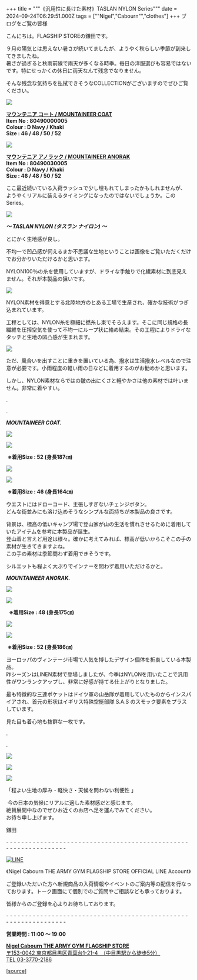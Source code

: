+++
title = """《汎用性に長けた素材》TASLAN NYLON Series"""
date = 2024-09-24T06:29:51.000Z
tags = ["\"Nigel","Cabourn\"","clothes"]
+++
ブログをご覧の皆様

こんにちは。FLAGSHIP STOREの鎌田です。

９月の陽気とは思えない暑さが続いてましたが、ようやく秋らしい季節が到来してきましたね。  
暑さが過ぎると秋雨前線で雨天が多くなる時季。毎日の洋服選びも容易ではないです。特にせっかくの休日に雨天なんて残念でなりません。

そんな残念な気持ちを払拭できそうなCOLLECTIONがございますのでぜひご覧ください。

![](https://cdn.shopify.com/s/files/1/0094/9295/5196/files/IMG_3711_480x480.jpg?v=1727158468)

[**マウンテニア コート / MOUNTAINEER COAT**](https://cabourn.jp/products/80490000005)  
**Item No : 80490000005**  
**Colour : D Navy / Khaki**  
**Size : 46 / 48 / 50 / 52**

![](https://cdn.shopify.com/s/files/1/0094/9295/5196/files/IMG_3709_933e9b8d-c1e0-4775-b33b-731c33485215_480x480.jpg?v=1727158467)

[**マウンテニア アノラック / MOUNTAINEER ANORAK**](https://cabourn.jp/products/80490030005)  
**Item No : 80490030005**  
**Colour : D Navy / Khaki**  
**Size : 46 / 48 / 50 / 52**

ここ最近続いている入荷ラッシュで少し埋もれてしまったかもしれませんが、 ようやくリアルに装えるタイミングになったのではないでしょうか。このSeries。

![](https://cdn.shopify.com/s/files/1/0094/9295/5196/files/IMG_3556_480x480.jpg?v=1726901011)

_**～ TASLAN NYLON (タスラン ナイロン) ～**_

とにかく生地感が良し。

不均一で凹凸感が伺えるまか不思議な生地ということは画像をご覧いただくだけでお分かりいただけるかと思います。

NYLON100％の糸を使用していますが、ドライな手触りで化繊素材に到底見えません。それが本製品の狙いです。

![](https://cdn.shopify.com/s/files/1/0094/9295/5196/files/IMG_3405_578071a5-ef4a-429e-9df7-2167348fb598_480x480.jpg?v=1726901024)

NYLON素材を得意とする北陸地方のとある工場で生産され、確かな技術がつぎ込まれています。

工程としては、NYLON糸を極細に撚糸し束でそろえます。そこに同じ規格の長繊維を圧搾空気を使って不均一にループ状に絡め結束。その工程によりドライなタッチと生地の凹凸感が生まれます。

![](https://cdn.shopify.com/s/files/1/0094/9295/5196/files/IMG_3332_590d2e4d-7944-44b3-97cf-4274bfce0ac6_480x480.jpg?v=1726901012)

ただ、風合いを出すことに重きを置いている為、撥水は生活撥水レベルなので注意が必要です。小雨程度の軽い雨の日などに着用するのがお勧めかと思います。

しかし、NYLON素材ならではの皺の出にくさと軽やかさは他の素材では叶いません。非常に着やすい。

.

.

_**MOUNTAINEER COAT.**_

![](https://cdn.shopify.com/s/files/1/0094/9295/5196/files/IMG_3066_ebe727aa-cd7e-4ae6-83cb-f3340c53524a_480x480.jpg?v=1726901012)

![](https://cdn.shopify.com/s/files/1/0094/9295/5196/files/IMG_3147_480x480.jpg?v=1726901009)

 **※着用Size : 52 (身長187㎝)**

![](https://cdn.shopify.com/s/files/1/0094/9295/5196/files/DSC1379_480x480.jpg?v=1726901012)

![](https://cdn.shopify.com/s/files/1/0094/9295/5196/files/DSC1376_480x480.jpg?v=1726901011)

 **※着用Size : 46 (身長164㎝)**

ウエストにはドローコード、主張しすぎないチェンジボタン。  
どんな街並みにも溶け込めそうなシンプルな面持ちが本製品の良さです。

背景は、標高の低いキャンプ場で登山家が山の生活を慣れさせるために着用していたアイテムを参考に本製品が誕生。  
登山着と言えど用途は様々。確かに考えてみれば、標高が低いからこそこの手の素材が生きてきますよね。  
この手の素材は季節問わず着用できそうです。

シルエットも程よく大ぶりでインナーを問わず着用いただけるかと。

_**MOUNTAINEER ANORAK.**_

![](https://cdn.shopify.com/s/files/1/0094/9295/5196/files/IMG_3434_480x480.jpg?v=1726901013)

![](https://cdn.shopify.com/s/files/1/0094/9295/5196/files/IMG_3443_480x480.jpg?v=1726901011)

  **※着用Size : 48 (身長175㎝)**

![](https://cdn.shopify.com/s/files/1/0094/9295/5196/files/IMG_3279_480x480.jpg?v=1726901013)

![](https://cdn.shopify.com/s/files/1/0094/9295/5196/files/IMG_3321_6b91b659-5df4-494a-8fcc-2782307c8c71_480x480.jpg?v=1726901012)

 **※着用Size : 52 (身長186㎝)**

ヨーロッパのヴィンテージ市場で人気を博したデザイン個体を折衷している本製品。  
昨シーズンはLINEN素材で登場しましたが、今季はNYLONを用いたことで汎用性がワンランクアップし、非常に好感が持てる仕上がりとなりました。

最も特徴的な三連ポケットはドイツ軍の山岳隊が着用していたものからインスパイアされ、首元の形状はイギリス特殊空挺部隊 S.A.S のスモック要素をプラスしています。

見た目も着心地も抜群な一枚です。

.

.

![](https://cdn.shopify.com/s/files/1/0094/9295/5196/files/DSC1367_480x480.jpg?v=1726901011)

![](https://cdn.shopify.com/s/files/1/0094/9295/5196/files/IMG_3467_41540f50-6898-473a-b82d-edfae3c5b800_480x480.jpg?v=1726901011)

![](https://cdn.shopify.com/s/files/1/0094/9295/5196/files/IMG_3326_914e32d3-05ff-4b13-80f0-9c7fdff1c46b_480x480.jpg?v=1726901683)

「程よい生地の厚み・軽快さ・天候を問わない利便性 」

 今の日本の気候にリアルに適した素材感だと感じます。  
絶賛展開中なのでぜひお近くのお店へ足を運んでみてください。  
お待ち申し上げます。

鎌田

\- - - - - - - - - - - - - - - - - - - - - - - - - - - - - - - - - - - - - - - - - - - - - - - - - - - - - - - - - - - - - - - -  

[![LINE](https://cdn.shopify.com/s/files/1/0094/9295/5196/files/ja_600x600.png?v=1631941030)](https://lin.ee/NpdpRpF)

《Nigel Cabourn THE ARMY GYM FLAGSHIP STORE OFFICIAL LINE Account》

ご登録いただいた方へ新規商品の入荷情報やイベントのご案内等の配信を行なっております。トーク画面にて個別でのご質問やご相談なども承っております。

皆様からのご登録を心よりお待ちしております。

\- - - - - - - - - - - - - - - - - - - - - - - - - - - - - - - - - - - - - - - - - - - - - - - - - - - - - - - - - - - - - - - - 

**営業時間 : 11:00 〜 19:00**

[**Nigel Cabourn THE ARMY GYM FLAGSHIP STORE**](https://cabourn.jp/pages/flagship)  
[〒153-0042 東京都目黒区青葉台1-21-4　（中目黒駅から徒歩5分）](https://cabourn.jp/pages/flagship)  
[TEL 03-3770-2186](https://cabourn.jp/pages/flagship)

[[source]](https://cabourn.jp/blogs/shop-info/flagshipstore20240924)
